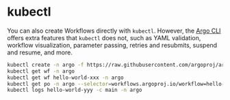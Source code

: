 # kubectl

You can also create Workflows directly with `kubectl`.
However, the [Argo CLI](walk-through/argo-cli.md) offers extra features that `kubectl` does not, such as YAML validation, workflow visualization, parameter passing, retries and resubmits, suspend and resume, and more.

```bash
kubectl create -n argo -f https://raw.githubusercontent.com/argoproj/argo-workflows/main/examples/hello-world.yaml
kubectl get wf -n argo
kubectl get wf hello-world-xxx -n argo
kubectl get po -n argo --selector=workflows.argoproj.io/workflow=hello-world-xxx
kubectl logs hello-world-yyy -c main -n argo
```
